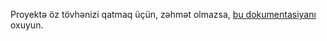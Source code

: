 Proyektə öz tövhənizi qatmaq üçün, zəhmət olmazsa, [bu dokumentasiyanı](http://integrify.mmzeynalli.dev/resources/contributing/) oxuyun.
